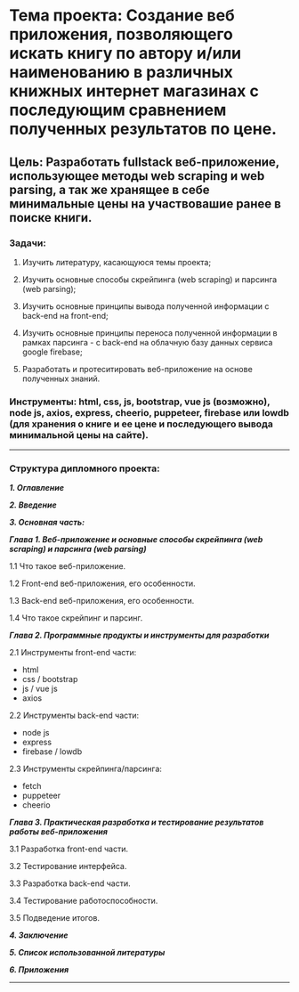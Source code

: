 # **Тема проекта**: Создание веб приложения, позволяющего искать книгу по автору и/или наименованию в различных книжных интернет магазинах с последующим сравнением полученных результатов по цене.

## **Цель**: Разработать fullstack веб-приложение, использующее методы web scraping и web parsing, а так же хранящее в себе минимальные цены на участвовашие ранее в поиске книги.  

### **Задачи**:   

1. Изучить литературу, касающуюся темы проекта;    

2. Изучить основные способы скрейпинга (web scraping) и парсинга (web parsing); 

3. Изучить основные принципы вывода полученной информации с back-end на front-end; 

4. Изучить основные принципы переноса полученной информации в рамках парсинга - с back-end на облачную базу данных сервиса google firebase;

5. Разработать и протеситировать веб-приложение на основе полученных знаний. 

### **Инструменты**: html, css, js, bootstrap, vue js (возможно), node js, axios, express, cheerio, puppeteer, firebase или lowdb (для хранения о книге и ее цене и последующего вывода минимальной цены на сайте).   
---
### **Структура дипломного проекта**:   

**_1. Оглавление_**

**_2. Введение_**

**_3. Основная часть:_**

***Глава 1. Веб-приложение и основные способы скрейпинга (web scraping) и парсинга (web parsing)***

1.1 Что такое веб-приложение.

1.2 Front-end веб-приложения, его особенности.

1.3 Back-end веб-приложения, его особенности.

1.4 Что такое скрейпинг и парсинг.  

***Глава 2. Программные продукты и инструменты для разработки***

2.1 Инструменты front-end части:
- html
- css / bootstrap
- js / vue js
- axios

2.2 Инструменты back-end части:
- node js
- express
- firebase / lowdb

2.3  Инструменты скрейпинга/парсинга:
- fetch 
- puppeteer
- cheerio

***Глава 3. Практическая разработка и тестирование результатов работы веб-приложения***

3.1 Разработка front-end части.

3.2 Тестирование интерфейса.

3.3 Разработка back-end части.

3.4 Тестирование работоспособности.

3.5 Подведение итогов. 

***_4. Заключение_***

***_5. Список использованной литературы_***

***_6. Приложения_***

---